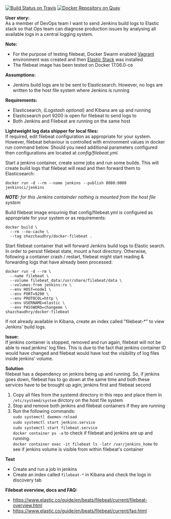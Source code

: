 [![Build Status on Travis](https://travis-ci.org/shazChaudhry/docker-filebeat.svg?branch=master "CI build on Travis")](https://travis-ci.org/shazChaudhry/docker-filebeat)
[![Docker Repository on Quay](https://quay.io/repository/shazchaudhry/docker-filebeat/status "Docker Repository on Quay")](https://quay.io/repository/shazchaudhry/docker-filebeat)

**User story:**<br>
As a member of DevOps team I want to send Jenkins build logs to Elastic stack so that Ops team can diagnose production issues
by analysing all available logs in a central logging system.

**Note:**
* For the purpose of testing filebeat, Docker Swarm enabled [Vagrant](https://github.com/shazChaudhry/infra) environment was created and then [Elastic Stack](https://github.com/shazChaudhry/logging) was installed
* The filebeat image has been tested on Docker 17.06.0-ce

**Assumptions:**
* Jenkins build logs are to be sent to Elasticsearch. However, no logs are written to the host file system where Jenkins is running

**Requirements:**
* Elasticsearch, _(Logstash optional)_ and Kibana are up and running
* Elasticsearch port 9200 is open for filebeat to send logs to
* Both Jenkins and Filebeat are running on the same host

**Lightweight log data shipper for local files:**<br>
If required, edit filebeat configuration as appropriate for your system. However, filebeat behaviour is controlled with environment values in docker run command below. Should you need additional parameters configured then configurations are located at _config/filebeat.yml_.

Start a jenkins container, create some jobs and run some builds. This will create build logs that filebeat will read and then forward them to Elasticsearch:
```
docker run -d --rm --name jenkins --publish 8080:8080 jenkinsci/jenkins
```
_**NOTE:** for this Jenkins containder nothing is mounted from the host file system_

Build filebeat image ensurinig that config/filebeat.yml is configured as appropriate for your system or as requirements:
```
docker build \
  --rm --no-cache \
  --tag shazchaudhry/docker-filebeat .
```
Start filebeat container that will forward Jenkins build logs to Elastic search. In order to persist filebeat state,
mount a hsot directory. Otherwise, following a container crash / restart, filebeat might start reading & forwarding logs
that have already been processed:
```
docker run -d --rm \
  --name filebeat \
  --volume filebeat_data:/usr/share/filebeat/data \
  --volumes-from jenkins:ro \
  --env HOST=node1 \
  --env PORT=9200 \
  --env PROTOCOL=http \
  --env USERNAME=elastic \
  --env PASSWORD=changeme \
shazchaudhry/docker-filebeat
```

If not already available in Kibana, create an index called "filebeat-*" to view Jenkins' build logs.

**Issue:**<br>
If jenkins container is stopped, removed and run again, filebeat will not be able to read jenkins' log files. This is
due to the fact that jenkins container ID would have changed and filebeat would have lost the visibility of log files
inside jenkins' volume.

**Solution**<br>
filebeat has a dependency on jenkins being up and running. So, if jenkins goes down, filebeat has to go down at the same
time and both these services have to be brought up agin; jenkins first and filebeat second
1. Copy all files from the systemd directory in this repo and place them in `/etc/systemd/system` dirctory on the host
file system
2. Stop and remove both jenkins and filebeat containers if they are running
3. Run the following commands: <br>
 `sudo systemctl daemon-reload`<br>
 `sudo systemctl start jenkins.service`<br>
 `sudo systemctl start filebeat.service`<br>
 `docker container ps -a` to check if filebeat and jenkins are up and running. <br>
  `docker container exec -it filebeat ls -latr /var/jenkins_home` to see if jenkins volume is visible from within filebeat's container

**Test**
- Create and run a job in jenkins
- Create an index called `filebeat-*` in Kibana and check the logs in discovery tab


**Filebeat overview, docs and FAQ:**
- https://www.elastic.co/guide/en/beats/filebeat/current/filebeat-overview.html
- https://www.elastic.co/guide/en/beats/filebeat/current/faq.html
